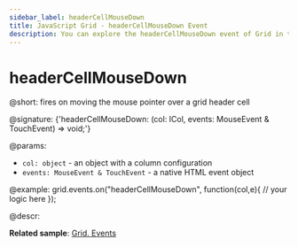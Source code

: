 ```yaml
---
sidebar_label: headerCellMouseDown
title: JavaScript Grid - headerCellMouseDown Event 
description: You can explore the headerCellMouseDown event of Grid in the documentation of the DHTMLX JavaScript UI library. Browse developer guides and API reference, try out code examples and live demos, and download a free 30-day evaluation version of DHTMLX Suite.
---
```


# headerCellMouseDown

@short: fires on moving the mouse pointer over a grid header cell

@signature: {'headerCellMouseDown: (col: ICol, events: MouseEvent & TouchEvent) => void;'}

@params:
- `col: object` - an object with a column configuration
- `events: MouseEvent & TouchEvent` - a native HTML event object 

@example:
grid.events.on("headerCellMouseDown", function(col,e){
    // your logic here
});

@descr:

**Related sample**: [Grid. Events](https://snippet.dhtmlx.com/9zeyp4ds)
